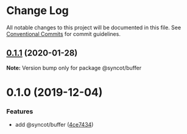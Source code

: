 # Change Log

All notable changes to this project will be documented in this file.
See [Conventional Commits](https://conventionalcommits.org) for commit guidelines.

## [0.1.1](https://github.com/SyncOT/SyncOT/compare/@syncot/buffer@0.1.0...@syncot/buffer@0.1.1) (2020-01-28)

**Note:** Version bump only for package @syncot/buffer





# 0.1.0 (2019-12-04)


### Features

* add @syncot/buffer ([4ce7434](https://github.com/SyncOT/SyncOT/commit/4ce743416fe036312dfffc8496dcdbc7bebf9991))
